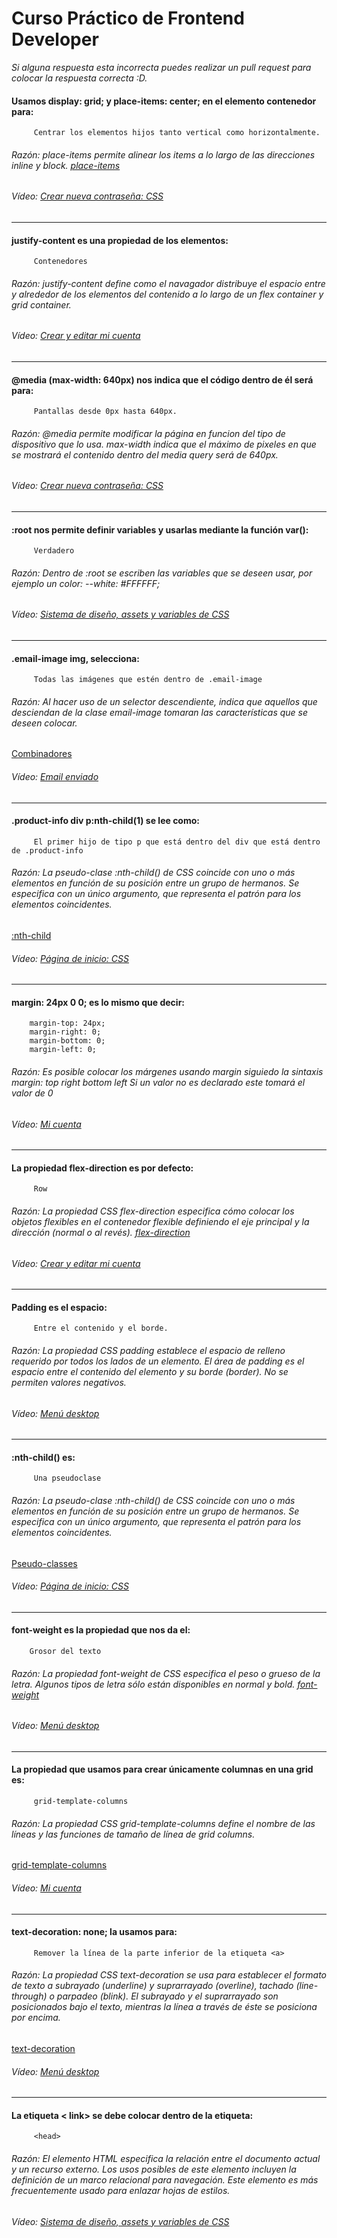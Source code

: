 # Curso Práctico de Frontend Developer
*Si alguna respuesta esta incorrecta puedes realizar un pull request para colocar la respuesta correcta :D.*
#### Usamos display: grid; y place-items: center; en el elemento contenedor para:
		 Centrar los elementos hijos tanto vertical como horizontalmente.
###### Razón: place-items permite alinear los items a lo largo de las direcciones inline y block. [place-items](https://developer.mozilla.org/en-US/docs/Web/CSS/place-items "place-items")
###### Vídeo: [Crear nueva contraseña: CSS](https://platzi.com/clases/2477-frontend-developer-practico/41505-crear-nueva-contrasena-css/ "Crear nueva contraseña: CSS")
------------
#### justify-content es una propiedad de los elementos:
		 Contenedores
###### Razón: justify-content define como el navagador distribuye el espacio entre y alrededor de los elementos del contenido a lo largo de un flex container y grid container.
###### Vídeo: [Crear y editar mi cuenta](https://platzi.com/clases/2477-frontend-developer-practico/41508-crear-y-editar-mi-cuenta/ "Crear y editar mi cuenta")
------------
#### @media (max-width: 640px) nos indica que el código dentro de él será para:
		 Pantallas desde 0px hasta 640px.
###### Razón: @media permite modificar la página en funcion del tipo de dispositivo que lo usa. max-width indica que el máximo de pixeles en que se mostrará el contenido dentro del media query será de 640px.
###### Vídeo: [Crear nueva contraseña: CSS](https://platzi.com/clases/2477-frontend-developer-practico/41505-crear-nueva-contrasena-css/ "Crear nueva contraseña: CSS")
------------
#### :root nos permite definir variables y usarlas mediante la función var():
		 Verdadero
###### Razón: Dentro de :root se escriben las variables que se deseen usar,   por ejemplo un color:  --white: #FFFFFF;
###### Vídeo: [Sistema de diseño, assets y variables de CSS](https://platzi.com/clases/2477-frontend-developer-practico/41503-sistema-de-diseno-assets-y-variables-de-css/ "Sistema de diseño, assets y variables de CSS")
------------
#### .email-image img, selecciona:
		 Todas las imágenes que estén dentro de .email-image
###### Razón: Al hacer uso de un selector descendiente, indica que aquellos que desciendan de la clase email-image tomaran las características que se deseen colocar.
[Combinadores](https://developer.mozilla.org/es/docs/Learn/CSS/Building_blocks/Selectors/Combinators "Combinadores")
###### Vídeo: [Email enviado](https://platzi.com/clases/2477-frontend-developer-practico/41506-email-enviado/ "Email enviado")
------------
#### .product-info div p:nth-child(1) se lee como:
		 El primer hijo de tipo p que está dentro del div que está dentro de .product-info
###### Razón: La pseudo-clase :nth-child() de CSS coincide con uno o más elementos en función de su posición entre un grupo de hermanos. Se especifica con un único argumento, que representa el patrón para los elementos coincidentes.
[:nth-child](https://developer.mozilla.org/es/docs/Web/CSS/:nth-child ":nth-child")
###### Vídeo: [Página de inicio: CSS](https://platzi.com/clases/2477-frontend-developer-practico/41511-pagina-de-inicio-css/ "Página de inicio: CSS")
------------
#### margin: 24px 0 0; es lo mismo que decir:
		margin-top: 24px;
		margin-right: 0;
		margin-bottom: 0;
		margin-left: 0;
###### Razón: Es posible colocar los márgenes usando margin siguiedo la sintaxis margin: top right bottom left Si un valor no es declarado este tomará el valor de 0
###### Vídeo: [Mi cuenta](https://platzi.com/clases/2477-frontend-developer-practico/41509-mi-cuenta/ "Mi cuenta")
------------
#### La propiedad flex-direction es por defecto:
		 Row
###### Razón: La propiedad CSS flex-direction especifica cómo colocar los objetos flexibles en el contenedor flexible definiendo el eje principal y la dirección (normal o al revés). [flex-direction](https://developer.mozilla.org/es/docs/Web/CSS/flex-direction "flex-direction")
###### Vídeo: [Crear y editar mi cuenta](https://platzi.com/clases/2477-frontend-developer-practico/41508-crear-y-editar-mi-cuenta/ "Crear y editar mi cuenta")
------------
#### Padding es el espacio:
		 Entre el contenido y el borde.
###### Razón: La propiedad CSS padding establece el espacio de relleno requerido por todos los lados de un elemento. El área de padding es el espacio entre el contenido del elemento y su borde (border). No se permiten valores negativos.
###### Vídeo: [Menú desktop](https://platzi.com/clases/2477-frontend-developer-practico/41512-menu-desktop/ "Menú desktop")
------------
#### :nth-child() es:
		 Una pseudoclase
###### Razón: La pseudo-clase :nth-child() de CSS coincide con uno o más elementos en función de su posición entre un grupo de hermanos. Se especifica con un único argumento, que representa el patrón para los elementos coincidentes.
[Pseudo-classes](https://developer.mozilla.org/es/docs/Web/CSS/Pseudo-classes)
###### Vídeo: [Página de inicio: CSS](https://platzi.com/clases/2477-frontend-developer-practico/41511-pagina-de-inicio-css/ "Página de inicio: CSS")
------------
#### font-weight es la propiedad que nos da el:
		Grosor del texto
###### Razón: La propiedad font-weight de CSS especifica el peso o grueso de la letra. Algunos tipos de letra sólo están disponibles en normal y bold. [font-weight](https://developer.mozilla.org/es/docs/Web/CSS/font-weight "font-weight")
###### Vídeo: [Menú desktop](https://platzi.com/clases/2477-frontend-developer-practico/41512-menu-desktop/ "Menú desktop")
------------
#### La propiedad que usamos para crear únicamente columnas en una grid es:
		 grid-template-columns
###### Razón: La propiedad CSS grid-template-columns define el nombre de las líneas y las funciones de tamaño de línea de grid columns.
[grid-template-columns](https://developer.mozilla.org/es/docs/Web/CSS/grid-template-columns "grid-template-columns")
###### Vídeo: [Mi cuenta](https://platzi.com/clases/2477-frontend-developer-practico/41509-mi-cuenta/ "Mi cuenta")
------------
#### text-decoration: none; la usamos para:
		 Remover la línea de la parte inferior de la etiqueta <a>
###### Razón: La propiedad CSS text-decoration se usa para establecer el formato de texto a subrayado (underline) y suprarrayado (overline), tachado (line-through) o parpadeo (blink). El subrayado y el suprarrayado son posicionados bajo el texto, mientras la línea a través de éste se posiciona por encima.
[text-decoration](https://developer.mozilla.org/es/docs/Web/CSS/text-decoration "text-decoration")
###### Vídeo: [Menú desktop](https://platzi.com/clases/2477-frontend-developer-practico/41512-menu-desktop/ "Menú desktop")
------------
#### La etiqueta < link> se debe colocar dentro de la etiqueta:
		 <head>
###### Razón: El elemento HTML <link> especifica la relación entre el documento actual y un recurso externo. Los usos posibles de este elemento incluyen la definición de un marco relacional para navegación. Este elemento es más frecuentemente usado para enlazar hojas de estilos.
###### Vídeo: [Sistema de diseño, assets y variables de CSS](https://platzi.com/clases/2477-frontend-developer-practico/41503-sistema-de-diseno-assets-y-variables-de-css/ "Sistema de diseño, assets y variables de CSS")